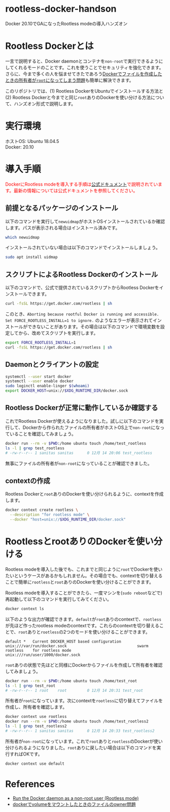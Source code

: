 # rootless-docker-handson
 Docker 20.10でGAになったRootless modeの導入ハンズオン

# Rootless Dockerとは
一言で説明すると、Docker daemonとコンテナを`non-root`で実行できるようにしてくれるモードのことです。これを使うことでセキュリティを強化できます。さらに、今まで多くの人を悩ませてきたであろう[Dockerでファイルを作成したときの所有者が`root`になってしまう問題](https://qiita.com/yohm/items/047b2e68d008ebb0f001)も簡単に解決できます。  
  
このリポジトリでは、(1) Rootless DockerをUbuntuでインストールする方法と(2) Rootless Dockerと今までと同じ`root`ありのDockerを使い分ける方法について、ハンズオン形式で説明します。

# 実行環境
ホストOS: Ubuntu 18.04.5  
Docker: 20.10

# 導入手順
<span style="color: red; ">DockerにRootless modeを導入する手順は[公式ドキュメント](https://docs.docker.com/engine/security/rootless/)で説明されています。最新の情報については公式ドキュメントを参照してください。</span>

## 前提となるパッケージのインストール
以下のコマンドを実行して`newuidmap`がホストOSインストールされているか確認します。パスが表示される場合はインストール済みです。
```bash
which newuidmap
```
インストールされていない場合は以下のコマンドでインストールしましょう。
```bash
sudo apt install uidmap
```

## スクリプトによるRootless Dockerのインストール
以下のコマンドで、公式で提供されているスクリプトからRootless Dockerをインストールできます。
```bash
curl -fsSL https://get.docker.com/rootless | sh
```
このとき、`Aborting because rootful Docker is running and accessible. Set FORCE_ROOTLESS_INSTALL=1 to ignore.` のようなエラーが表示されてインストールができないことがあります。その場合は以下のコマンドで環境変数を設定してから、改めてスクリプトを実行します。
```bash
export FORCE_ROOTLESS_INSTALL=1
curl -fsSL https://get.docker.com/rootless | sh
```

## Daemonとクライアントの設定
```bash
systemctl --user start docker
systemctl --user enable docker
sudo loginctl enable-linger $(whoami)
export DOCKER_HOST=unix://$XDG_RUNTIME_DIR/docker.sock
```

## Rootless Dockerが正常に動作しているか確認する
これでRootless Dockerが使えるようになりました。試しに以下のコマンドを実行して、Dockerから作られたファイルの所有者がホストOS上で`non-root`になっていることを確認してみましょう。
```bash
docker run --rm -v $PWD:/home ubuntu touch /home/test_rootless
ls -l | grep test_rootless
# -rw-r--r-- 1 sanitas sanitas      0 12月 14 20:06 test_rootless
```
無事にファイルの所有者が`non-root`になっていることが確認できました。

## contextの作成
Rootless Dockerと`root`ありのDockerを使い分けられるように、contextを作成します。
```bash
docker context create rootless \
  --description "for rootless mode" \
  --docker "host=unix://$XDG_RUNTIME_DIR/docker.sock"
```

# RootlessとrootありのDockerを使い分ける
Rootless modeを導入した後でも、これまでと同じように`root`でDockerを使いたいというケースがあるかもしれません。その場合でも、contextを切り替えることで簡単に`rootless`と`root`ありのDockerを使い分けることができます。  
  
Rootless modeを導入することができたら、一度マシンを(`sudo reboot`などで)再起動して以下のコマンドを実行してみてください。
```bash
docker context ls
```
以下のような出力が確認できます。`default`が`root`ありのcontextで、`rootless`が先ほど作ったrootless modeのcontextです。これらのcontextを切り替えることで、`root`ありと`rootless`の2つのモードを使い分けることができます。
```
default *   Current DOCKER_HOST based configuration   unix:///var/run/docker.sock                               swarm
rootless    for rootless mode                         unix:///run/user/1000/docker.sock
```
`root`ありの状態で先ほどと同様にDockerからファイルを作成して所有者を確認してみましょう。
```bash
docker run --rm -v $PWD:/home ubuntu touch /home/test_root
ls -l | grep test_root
# -rw-r--r-- 1 root    root         0 12月 14 20:31 test_root
```
所有者が`root`になっています。次にcontextを`rootless`に切り替えてファイルを作成し、所有者を確認します。

```bash
docker context use rootless
docker run --rm -v $PWD:/home ubuntu touch /home/test_rootless2
ls -l | grep test_rootless2
# -rw-r--r-- 1 sanitas sanitas      0 12月 14 20:33 test_rootless2
```
所有者が`non-root`になっています。これで`root`ありと`rootless`のDockerが使い分けられるようになりました。`root`ありに戻したい場合は以下のコマンドを実行すればOKです。

```bash
docker context use default
```

# References
- [Run the Docker daemon as a non-root user (Rootless mode)](https://docs.docker.com/engine/security/rootless/)
- [dockerでvolumeをマウントしたときのファイルのowner問題](https://qiita.com/yohm/items/047b2e68d008ebb0f001)